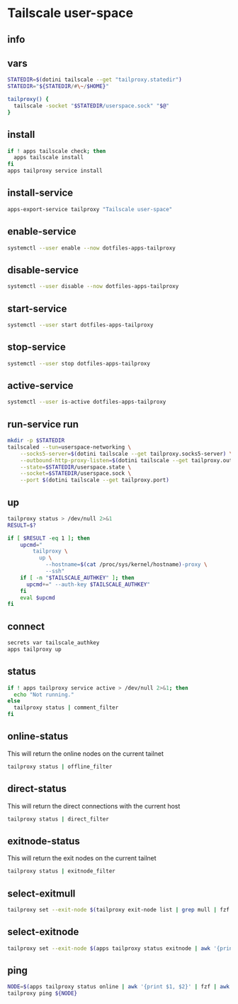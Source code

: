 # Tailscale user-space

## info

## vars
```sh
STATEDIR=$(dotini tailscale --get "tailproxy.statedir")
STATEDIR="${STATEDIR/#\~/$HOME}"

tailproxy() {
  tailscale -socket "$STATEDIR/userspace.sock" "$@"
}
```

## install
```sh
if ! apps tailscale check; then
  apps tailscale install
fi
apps tailproxy service install
```

## install-service
```sh
apps-export-service tailproxy "Tailscale user-space"
```

## enable-service
```sh
systemctl --user enable --now dotfiles-apps-tailproxy
```

## disable-service
```sh
systemctl --user disable --now dotfiles-apps-tailproxy
```

## start-service
```sh
systemctl --user start dotfiles-apps-tailproxy
```

## stop-service
```sh
systemctl --user stop dotfiles-apps-tailproxy
```

## active-service
```sh
systemctl --user is-active dotfiles-apps-tailproxy
```

## run-service run
```sh
mkdir -p $STATEDIR
tailscaled --tun=userspace-networking \
    --socks5-server=$(dotini tailscale --get tailproxy.socks5-server) \
    --outbound-http-proxy-listen=$(dotini tailscale --get tailproxy.outbound-http-proxy-listen) \
    --state=$STATEDIR/userspace.state \
    --socket=$STATEDIR/userspace.sock \
    --port $(dotini tailscale --get tailproxy.port)
```

## up
```sh
tailproxy status > /dev/null 2>&1
RESULT=$?

if [ $RESULT -eq 1 ]; then
    upcmd="
        tailproxy \
          up \
            --hostname=$(cat /proc/sys/kernel/hostname)-proxy \
            --ssh"
    if [ -n "$TAILSCALE_AUTHKEY" ]; then
      upcmd+=" --auth-key $TAILSCALE_AUTHKEY"
    fi
    eval $upcmd
fi
```

## connect
```sh
secrets var tailscale_authkey
apps tailproxy up
```

## status
```sh
if ! apps tailproxy service active > /dev/null 2>&1; then
  echo "Not running."
else 
  tailproxy status | comment_filter
fi
```

## online-status
This will return the online nodes on the current tailnet

```sh
tailproxy status | offline_filter
```

## direct-status
This will return the direct connections with the current host

```sh
tailproxy status | direct_filter
```

## exitnode-status
This will return the exit nodes on the current tailnet

```sh
tailproxy status | exitnode_filter
```

## select-exitmull
```sh
tailproxy set --exit-node $(tailproxy exit-node list | grep mull | fzf | awk '{print $2}')
```

## select-exitnode
```sh
tailproxy set --exit-node $(apps tailproxy status exitnode | awk '{print $2}' | fzf)
```

## ping
```sh
NODE=$(apps tailproxy status online | awk '{print $1, $2}' | fzf | awk '{print  $1}')
tailproxy ping ${NODE}
```

